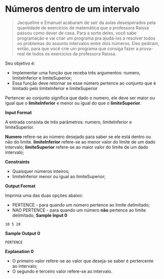 # Números dentro de um intervalo

> Jacqueline e Emanuel acabaram de sair da aulas desesperados pela quantidade de exercícios de matemática que a professora Raissa passou como dever de casa. Para a sorte deles, você sabe programação e vai criar um programa pra ajudá-los a resolver todos os problemas do assunto intervalos entre dois números. Eles pediram, então, para que você crie um programa que consiga fazer a prova-real de todos os exercícios da professora Raissa.

Seu objetivo é:

- Implementar uma função que receba três argumentos: numero, limiteInferior e limiteSuperior;
- Essa função deve retornar se esse número pertence ao conjunto que é limitado pelo limiteInferior e limiteSuperior

Pertencer ao conjunto significa que dado o numero, ele deve ser maior ou igual que o **limiteInferior** e menor ou igual do que o **limiteSuperior**.

**Input Format**

A entrada consista de três parâmetros: numero, limiteInferior e limiteSuperior.

**Numero** refere-se ao número desejado para saber se ele está dentro ou não do limite. **limiteInferior** refere-se ao menor valor do limite de um dado intervalo; **limiteSuperior** refere-se ao maior valor do limite de um dado intervalo;

**Constraints**

- Quaisquer números inteiros;
- limiteInferior menor ou igual ao limiteSuperior;

**Output Format**

Imprima uma das duas opções abaixo:

- PERTENCE - para quando um número pertence ao limite delimitado;
- NAO PERTENCE - para quando um número **não** pertence ao limite delimitado;
  **Sample Input 0**

`10 5 20`

**Sample Output 0**

`PERTENCE`

**Explanation 0**

- O primeiro valor refere-se ao valor que deseja-se saber é pertercente ao intervalo;
- O segundo e terceiro valor refere-se ao intervalo.
